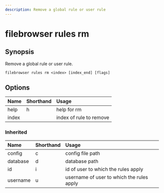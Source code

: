 ```yaml
---
description: Remove a global rule or user rule
---
```


# filebrowser rules rm

## Synopsis

Remove a global rule or user rule.

```text
filebrowser rules rm <index> [index_end] [flags]
```

## Options

| Name | Shorthand | Usage |
| :--- | :--- | :--- |
| help | h | help for rm |
| index |  | index of rule to remove |

### Inherited

| Name | Shorthand | Usage |
| :--- | :--- | :--- |
| config | c | config file path |
| database | d | database path |
| id | i | id of user to which the rules apply |
| username | u | username of user to which the rules apply |

